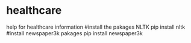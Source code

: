 # healthcare
help for healthcare information
#install the pakages NLTK
pip install nltk
#install newspaper3k pakages
pip install newspaper3k
